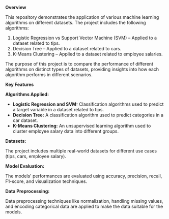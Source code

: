 **Overview**

This repository demonstrates the application of various machine learning algorithms on different datasets. The project includes the following algorithms:

1. Logistic Regression vs Support Vector Machine (SVM) – Applied to a dataset related to tips.
2. Decision Tree – Applied to a dataset related to cars.
3. K-Means Clustering – Applied to a dataset related to employee salaries.

The purpose of this project is to compare the performance of different algorithms on distinct types of datasets, providing insights into how each algorithm performs in different scenarios.

**Key Features**

**Algorithms Applied:**

- **Logistic Regression and SVM:** Classification algorithms used to predict a target variable in a dataset related to tips.
- **Decision Tree:** A classification algorithm used to predict categories in a car dataset.
- **K-Means Clustering:** An unsupervised learning algorithm used to cluster employee salary data into different groups.

**Datasets:**

The project includes multiple real-world datasets for different use cases (tips, cars, employee salary).

**Model Evaluation:**

The models' performances are evaluated using accuracy, precision, recall, F1-score, and visualization techniques.

**Data Preprocessing:**

Data preprocessing techniques like normalization, handling missing values, and encoding categorical data are applied to make the data suitable for the models.
